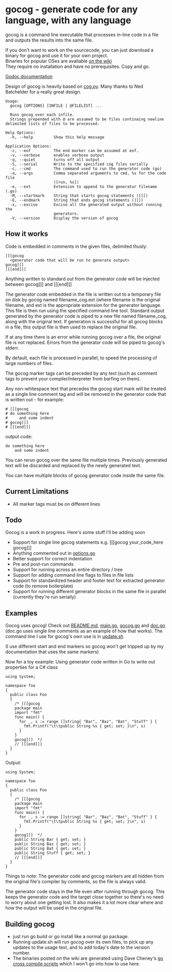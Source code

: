 gocog - generate code for any language, with any language
=====

gocog is a command line executable that processes in-line code in a file and outputs the results into the same file.

If you don't want to work on the sourcecode, you can just download a binary for gocog and use it for your own project.<br>
Binaries for popular OSes are available [on the wiki](https://github.com/natefinch/gocog/wiki)<br>
They require no installation and have no prerequisites. Copy and go.

[Godoc documentation](http://godoc.org/github.com/natefinch/gocog)

Design of gocog is heavily based on [cog.py](http://nedbatchelder.com/code/cog/).  Many thanks to Ned Batchelder for a really great design.
<!-- {{{gocog
package main
import(
  "bytes"
  "fmt"
  "os/exec"
)
func main() {
  b := &bytes.Buffer{}
  cmd := exec.Command("gocog")
  cmd.Stdout = b
  cmd.Run()
  for {
    line, err := b.ReadString(byte('\n'))
    if len(line) > 0 {
      fmt.Print("\t", line)
    }
    if err != nil {
      break
    }
  }
}
gocog}}} -->
	Usage:
	  gocog [OPTIONS] [INFILE | @FILELIST] ...
	
	  Runs gocog over each infile. 
	  Strings prepended with @ are assumed to be files continaing newline delimited lists of files to be processed.
	
	Help Options:
	  -h, --help         Show this help message
	
	Application Options:
	  -z, --eof          The end marker can be assumed at eof.
	  -v, --verbose      enables verbose output
	  -q, --quiet        turns off all output
	  -S, --serial       Write to the specified cog files serially
	  -c, --cmd          The command used to run the generator code (go)
	  -a, --args         Comma separated arguments to cmd, %s for the code file
	                     ([run, %s])
	  -e, --ext          Extension to append to the generator filename (.go)
	  -M, --startmark    String that starts gocog statements ([[[)
	  -E, --endmark      String that ends gocog statements (]]])
	  -x, --excise       Excise all the generated output without running the
	                     generators.
	  -V, --version      Display the version of gocog
<!-- {{{end}}} -->

How it works
------

Code is embedded in comments in the given files, delimited thusly:

    [[[gocog
      <generator code that will be run to generate output>
    gocog]]]
    [[[end]]]

Anything written to standard out from the generator code will be injected between gocog]]] and [[[end]]]

The generator code embedded in the file is written out to a temporary file on disk by gocog named filename_cog.ext (where filename is the original filename, and ext is the appropriate extension for the generator language. This file is then run using the specified command line tool.  Standard output generated by the generator code is piped to a new file named filename_cog, along with the original text. If generation is successful for all gocog blocks in a file, this output file is then used to replace the original file.

If at any time there is an error while running gocog over a file, the original file is not replaced. Errors from the generator code will be piped to gocog's stderr.

By default, each file is processed in parallel, to speed the processing of large numbers of files.

The gocog marker tags can be preceded by any text (such as comment tags to prevent your compiler/interpreter from barfing on them).

Any non-whitespace text that precedes the gocog start mark will be treated as a single line comment tag and will be removed in the generator code that is written out - for example:

	# [[[gocog
	# do something here
	#     and some indent
	# gocog]]]
	# [[[end]]]

output code:

	do something here
	    and some indent

You can rerun gocog over the same file multiple times. Previously generated text will be discarded and replaced by the newly generated text.

You can have multiple blocks of gocog generator code inside the same file.

Current Limitations
----------

* All marker tags must be on different lines

Todo
----
Gocog is a work in progress. Here's some stuff I'll be adding soon

* Support for single line gocog statements e.g. [[[gocog your_code_here gocog]]]
* Anything commented out in [options.go](https://github.com/natefinch/gocog/blob/master/processor/options.go)
* Better support for correct indentation
* Pre and post-run commands
* Support for running across an entire directory / tree
* Support for adding command line flags to files in file lists
* Support for standardized header and footer text for extracted generator code (to remove boilerplate)
* Support for running different generator blocks in the same file in parallel (currently they're run serially)

Examples
------
Gocog uses gocog! Check out [README.md](https://raw.github.com/natefinch/gocog/master/README.md), [main.go](https://github.com/natefinch/gocog/blob/master/main.go), [gocog.go](https://github.com/natefinch/gocog/blob/master/gocog.go) and [doc.go](https://github.com/natefinch/gocog/blob/master/doc.go) (doc.go uses single line comments as an example of how that works).
The command line I use for gocog's own use is in [update.sh](https://github.com/natefinch/gocog/blob/master/update.sh)

(I use different start and end markers so gocog won't get tripped up by my documentation that uses the same markers)

Now for a toy example:
Using generator code written in Go to write out properties for a C# class

    using System;
    
    namespace foo 
    {
      public class Foo
      {
        /* [[[gocog
        package main
        import "fmt"
        func main() {
          for _, s := range []string{ "Bar", "Baz", "Bat", "Stuff" } {
            fmt.Printf("\t\tpublic String %s { get; set; }\n", s)
          }
        }
        gocog]]]  */
        // [[[end]]]
      }
    }

Output:

    using System;
    
    namespace foo 
    {
      public class Foo
      {
        /* [[[gocog
        package main
        import "fmt"
        func main() {
          for _, s := range []string{ "Bar", "Baz", "Bat", "Stuff" } {
            fmt.Printf("\t\tpublic String %s { get; set; }\n", s)
          }
        }
        gocog]]]  */
        public String Bar { get; set; }
        public String Baz { get; set; }
        public String Bat { get; set; }
        public String Stuff { get; set; }
        // [[[end]]]
      }
    }
    
Things to note:
The generator code and gocog markers are all hidden from the original file's compiler by comments, so the file is always valid.

The generator code stays in the file even after running through gocog. This keeps the generator code and the target close together so there's no need to worry about one getting lost. It also makes it a lot more clear where and how the output will be used in the original file.

Building gocog
---------------

* just run go build or go install like a normal go package.  
* Running update.sh will run gocog over its own files, to pick up any updates to the usage text, and to add today's date to the version number.
* The binaries posted on the wiki are generated using Dave Cheney's [go cross compile scripts](https://github.com/davecheney/golang-crosscompile) which I won't go into how to use here.
